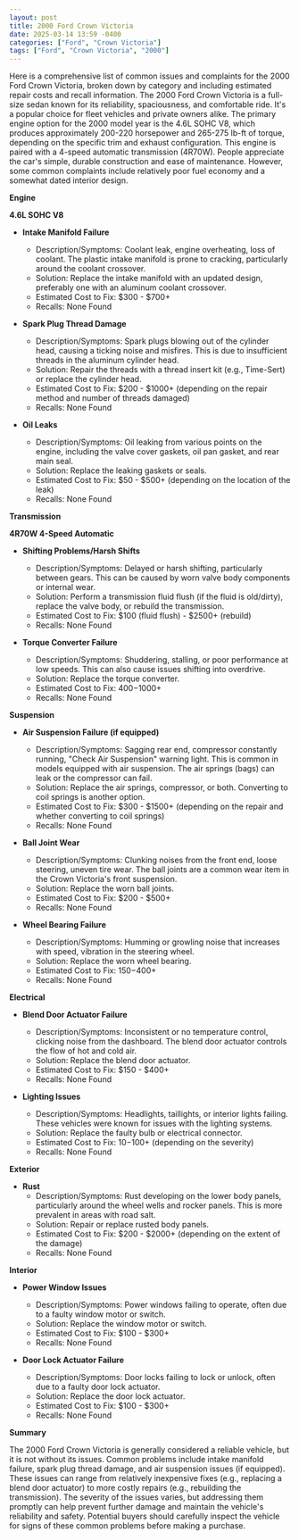 ```yaml
---
layout: post
title: 2000 Ford Crown Victoria
date: 2025-03-14 13:59 -0400
categories: ["Ford", "Crown Victoria"]
tags: ["Ford", "Crown Victoria", "2000"]
---
```

Here is a comprehensive list of common issues and complaints for the 2000 Ford Crown Victoria, broken down by category and including estimated repair costs and recall information. The 2000 Ford Crown Victoria is a full-size sedan known for its reliability, spaciousness, and comfortable ride. It's a popular choice for fleet vehicles and private owners alike. The primary engine option for the 2000 model year is the 4.6L SOHC V8, which produces approximately 200-220 horsepower and 265-275 lb-ft of torque, depending on the specific trim and exhaust configuration. This engine is paired with a 4-speed automatic transmission (4R70W). People appreciate the car's simple, durable construction and ease of maintenance. However, some common complaints include relatively poor fuel economy and a somewhat dated interior design.

**Engine**

**4.6L SOHC V8**

*   **Intake Manifold Failure**
    *   Description/Symptoms: Coolant leak, engine overheating, loss of coolant. The plastic intake manifold is prone to cracking, particularly around the coolant crossover.
    *   Solution: Replace the intake manifold with an updated design, preferably one with an aluminum coolant crossover.
    *   Estimated Cost to Fix: $300 - $700+
    *   Recalls: None Found

*   **Spark Plug Thread Damage**
    *   Description/Symptoms: Spark plugs blowing out of the cylinder head, causing a ticking noise and misfires. This is due to insufficient threads in the aluminum cylinder head.
    *   Solution: Repair the threads with a thread insert kit (e.g., Time-Sert) or replace the cylinder head.
    *   Estimated Cost to Fix: $200 - $1000+ (depending on the repair method and number of threads damaged)
    *   Recalls: None Found

* **Oil Leaks**
    * Description/Symptoms: Oil leaking from various points on the engine, including the valve cover gaskets, oil pan gasket, and rear main seal.
    * Solution: Replace the leaking gaskets or seals.
    * Estimated Cost to Fix: $50 - $500+ (depending on the location of the leak)
    * Recalls: None Found

**Transmission**

**4R70W 4-Speed Automatic**

*   **Shifting Problems/Harsh Shifts**
    *   Description/Symptoms: Delayed or harsh shifting, particularly between gears. This can be caused by worn valve body components or internal wear.
    *   Solution: Perform a transmission fluid flush (if the fluid is old/dirty), replace the valve body, or rebuild the transmission.
    *   Estimated Cost to Fix: $100 (fluid flush) - $2500+ (rebuild)
    *   Recalls: None Found

*   **Torque Converter Failure**
    *   Description/Symptoms: Shuddering, stalling, or poor performance at low speeds. This can also cause issues shifting into overdrive.
    *   Solution: Replace the torque converter.
    *   Estimated Cost to Fix: $400-$1000+
    *   Recalls: None Found

**Suspension**

*   **Air Suspension Failure (if equipped)**
    *   Description/Symptoms: Sagging rear end, compressor constantly running, "Check Air Suspension" warning light. This is common in models equipped with air suspension. The air springs (bags) can leak or the compressor can fail.
    *   Solution: Replace the air springs, compressor, or both. Converting to coil springs is another option.
    *   Estimated Cost to Fix: $300 - $1500+ (depending on the repair and whether converting to coil springs)
    *   Recalls: None Found

*   **Ball Joint Wear**
    *   Description/Symptoms: Clunking noises from the front end, loose steering, uneven tire wear. The ball joints are a common wear item in the Crown Victoria's front suspension.
    *   Solution: Replace the worn ball joints.
    *   Estimated Cost to Fix: $200 - $500+
    *   Recalls: None Found

*   **Wheel Bearing Failure**
    *   Description/Symptoms: Humming or growling noise that increases with speed, vibration in the steering wheel.
    *   Solution: Replace the worn wheel bearing.
    *   Estimated Cost to Fix: $150-$400+
    *   Recalls: None Found

**Electrical**

*   **Blend Door Actuator Failure**
    *   Description/Symptoms: Inconsistent or no temperature control, clicking noise from the dashboard. The blend door actuator controls the flow of hot and cold air.
    *   Solution: Replace the blend door actuator.
    *   Estimated Cost to Fix: $150 - $400+
    *   Recalls: None Found

*   **Lighting Issues**
    *   Description/Symptoms: Headlights, taillights, or interior lights failing. These vehicles were known for issues with the lighting systems.
    *   Solution: Replace the faulty bulb or electrical connector.
    *   Estimated Cost to Fix: $10-$100+ (depending on the severity)
    *   Recalls: None Found

**Exterior**

*   **Rust**
    *   Description/Symptoms: Rust developing on the lower body panels, particularly around the wheel wells and rocker panels. This is more prevalent in areas with road salt.
    *   Solution: Repair or replace rusted body panels.
    *   Estimated Cost to Fix: $200 - $2000+ (depending on the extent of the damage)
    *   Recalls: None Found

**Interior**

*   **Power Window Issues**
    *   Description/Symptoms: Power windows failing to operate, often due to a faulty window motor or switch.
    *   Solution: Replace the window motor or switch.
    *   Estimated Cost to Fix: $100 - $300+
    *   Recalls: None Found

*   **Door Lock Actuator Failure**
    *   Description/Symptoms: Door locks failing to lock or unlock, often due to a faulty door lock actuator.
    *   Solution: Replace the door lock actuator.
    *   Estimated Cost to Fix: $100 - $300+
    *   Recalls: None Found

**Summary**

The 2000 Ford Crown Victoria is generally considered a reliable vehicle, but it is not without its issues. Common problems include intake manifold failure, spark plug thread damage, and air suspension issues (if equipped). These issues can range from relatively inexpensive fixes (e.g., replacing a blend door actuator) to more costly repairs (e.g., rebuilding the transmission). The severity of the issues varies, but addressing them promptly can help prevent further damage and maintain the vehicle's reliability and safety. Potential buyers should carefully inspect the vehicle for signs of these common problems before making a purchase.

